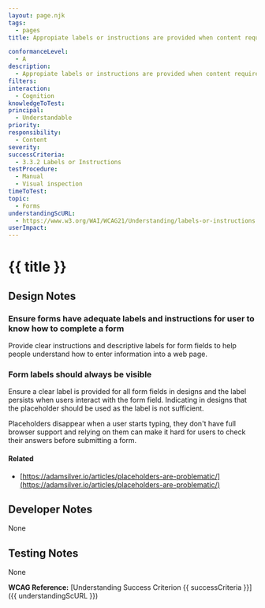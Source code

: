 ```yaml
---
layout: page.njk
tags:
  - pages
title: Appropiate labels or instructions are provided when content requires user input, form labels are always visible

conformanceLevel:
  - A
description:
  - Appropiate labels or instructions are provided when content requires user input, form fabels are always visible
filters:
interaction:
  - Cognition
knowledgeToTest:
principal:
  - Understandable
priority:
responsibility:
  - Content
severity:
successCriteria:
  - 3.3.2 Labels or Instructions
testProcedure:
  - Manual
  - Visual inspection
timeToTest:
topic:
  - Forms
understandingScURL:
  - https://www.w3.org/WAI/WCAG21/Understanding/labels-or-instructions.html
userImpact:
---
```


# {{ title }}

## Design Notes

### Ensure forms have adequate labels and instructions for user to know how to complete a form

Provide clear instructions and descriptive labels for form fields to help people understand how to enter information into a web page.

### Form labels should always be visible

Ensure a clear label is provided for all form fields in designs and the label persists when users interact with the form field. Indicating in designs that the placeholder should be used as the label is not sufficient.

Placeholders disappear when a user starts typing, they don't have full browser support and relying on them can make it hard for users to check their answers before submitting a form.

#### Related

- [https://adamsilver.io/articles/placeholders-are-problematic/](https://adamsilver.io/articles/placeholders-are-problematic/)

## Developer Notes

None

## Testing Notes

None

**WCAG Reference:** [Understanding Success Criterion {{ successCriteria }}]({{ understandingScURL }})
